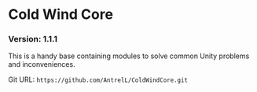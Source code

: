 # Cold Wind Core

### Version: **1.1.1**

This is a handy base containing modules to solve common Unity problems and inconveniences.

Git URL: `https://github.com/AntrelL/ColdWindCore.git`
